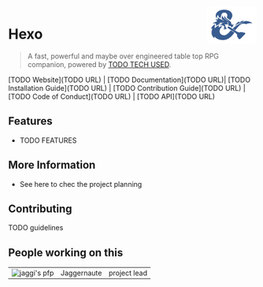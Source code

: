 <img src="assets/logo.png" alt="logo" width="100" height="75" align="right"/>

# Hexo

> A fast, powerful and maybe over engineered table top RPG companion, powered by [TODO TECH USED](https://www.youtube.com/watch?v=dQw4w9WgXcQ).

[TODO Website](TODO URL) |
[TODO Documentation](TODO URL)|
[TODO Installation Guide](TODO URL) |
[TODO Contribution Guide](TODO URL) |
[TODO Code of Conduct](TODO URL) |
[TODO API](TODO URL)

## Features
- TODO FEATURES 

## More Information

- See here to chec the project planning

## Contributing

TODO guidelines

## People working on this 

|                                                                                                  |             |              |
|:------------------------------------------------------------------------------------------------:|-------------|--------------|
| <img src="https://avatars.githubusercontent.com/u/42418858?v=4" alt="jaggi's pfp" width="70"/>   | Jaggernaute | project lead |


